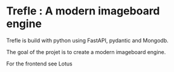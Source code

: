 # Trefle : A modern imageboard engine

Trefle is build with python using FastAPI, pydantic and Mongodb.

The goal of the projet is to create a modern imageboard engine.

For the frontend see Lotus